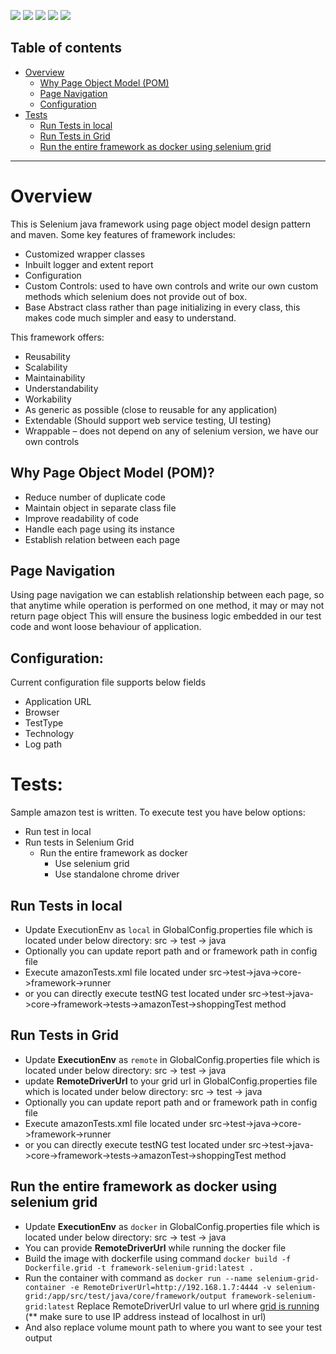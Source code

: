 ![](https://img.shields.io/badge/Selenium-Java-darkgreen?style=flat-square&logo=selenium)
![](https://img.shields.io/badge/Build_Automation-Maven-red?style=flat-square&logo=apachemaven&logoColor=red)
![](https://img.shields.io/badge/DesignPattern-Page_Object_Model-aqua?style=flat-square&logo=page)
![](https://img.shields.io/badge/Docker-gray?style=flat-square&logo=docker)
![](https://img.shields.io/badge/Selenium_Grid-gray?style=flat-square&logo=selenium)

## Table of contents
* [Overview](#overview)
  * [Why Page Object Model (POM)](#why-page-object-model-(POM)?)
  * [Page Navigation](#page-navigation)
  * [Configuration](#configuration)
* [Tests](#tests:)
  * [Run Tests in local](#run-tests-in-local)
  * [Run Tests in Grid](#run-tests-in-grid)
  * [Run the entire framework as docker using selenium grid](#run-the-entire-framework-as-docker-using-selenium-grid)
****


# Overview
This is Selenium java framework using page object model design pattern and maven. 
Some key features of framework includes:
    
  - Customized wrapper classes
  - Inbuilt logger and extent report
  - Configuration
  - Custom Controls: used to have own controls and write our own custom methods which selenium does not provide out of box.
  - Base Abstract class rather than page initializing in every class, this makes code much simpler and easy to understand.

This framework offers:
- Reusability
- Scalability
- Maintainability
- Understandability
- Workability
- As generic as possible (close to reusable for any application)
- Extendable (Should support web service testing, UI testing)
- Wrappable – does not depend on any of selenium version, we have our own controls

## Why Page Object Model (POM)?
- Reduce number of duplicate code
- Maintain object in separate class file
- Improve readability of code
- Handle each page using its instance
- Establish relation between each page

## Page Navigation
Using page navigation we can establish relationship between each page, so that anytime while operation is performed on one method, it may or may not return page object
This will ensure the business logic embedded in our test code and wont loose behaviour of application.

## Configuration:
Current configuration file supports below fields
- Application URL
- Browser
- TestType
- Technology
- Log path

# Tests:
Sample amazon test is written. To execute test you have below options:
- Run test in local
- Run tests in Selenium Grid
  - Run the entire framework as docker 
    - Use selenium grid
    - Use standalone chrome driver

## Run Tests in local
- Update ExecutionEnv as `local` in GlobalConfig.properties file which is located under below directory:
src -> test -> java
- Optionally you can update report path and or framework path in config file
- Execute amazonTests.xml file located under src->test->java->core->framework->runner
- or you can directly execute testNG test located under src->test->java->core->framework->tests->amazonTest->shoppingTest method

## Run Tests in Grid
- Update **ExecutionEnv** as `remote` in GlobalConfig.properties file which is located under below directory:
  src -> test -> java
- update **RemoteDriverUrl** to your grid url in GlobalConfig.properties file which is located under below directory:
  src -> test -> java
- Optionally you can update report path and or framework path in config file
- Execute amazonTests.xml file located under src->test->java->core->framework->runner
- or you can directly execute testNG test located under src->test->java->core->framework->tests->amazonTest->shoppingTest method

## Run the entire framework as docker using selenium grid
- Update **ExecutionEnv** as `docker` in GlobalConfig.properties file which is located under below directory:
  src -> test -> java
- You can provide **RemoteDriverUrl** while running the docker file
- Build the image with dockerfile using command ```docker build -f Dockerfile.grid -t framework-selenium-grid:latest .```
- Run the container with command as 
  ```docker run --name selenium-grid-container -e RemoteDriverUrl=http://192.168.1.7:4444 -v selenium-grid:/app/src/test/java/core/framework/output framework-selenium-grid:latest```
  Replace RemoteDriverUrl value to url where [grid is running](#how-to-run-selenium-grid) (** make sure to use IP address instead of localhost in url)
- And also replace volume mount path to where you want to see your test output


  


